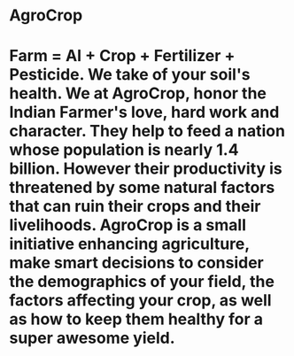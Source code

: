 # AgroCrop
# Farm = AI + Crop + Fertilizer + Pesticide. We take of your soil's health. We at AgroCrop, honor the Indian Farmer's love, hard work and character. They help to feed a nation whose population is nearly 1.4 billion. However their productivity is threatened by some natural factors that can ruin their crops and their livelihoods. AgroCrop is a small initiative enhancing agriculture, make smart decisions to consider the demographics of your field, the factors affecting your crop, as well as how to keep them healthy for a super awesome yield.

